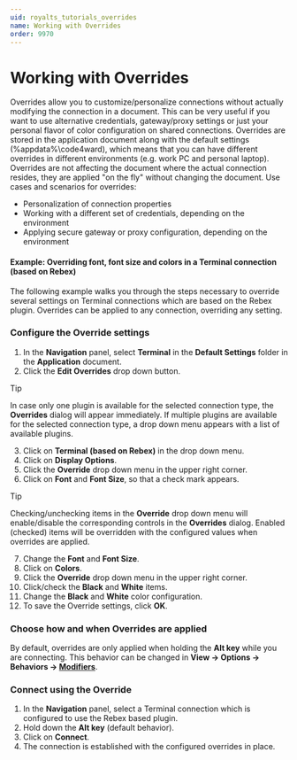 ```yaml
---
uid: royalts_tutorials_overrides
name: Working with Overrides
order: 9970
---
```


# Working with Overrides
Overrides allow you to customize/personalize connections without actually modifying the connection in a document. This can be very useful if you want to use alternative credentials, gateway/proxy settings or just your personal flavor of color configuration on shared connections. Overrides are stored in the application document along with the default settings (%appdata%\code4ward), which means that you can have different overrides in different environments (e.g. work PC and personal laptop). Overrides are not affecting the document where the actual connection resides, they are applied "on the fly" without changing the document. Use cases and scenarios for overrides:

-   Personalization of connection properties
-   Working with a different set of credentials, depending on the environment
-   Applying secure gateway or proxy configuration, depending on the environment

#### Example: Overriding font, font size and colors in a Terminal connection (based on Rebex)

The following example walks you through the steps necessary to override several settings on Terminal connections which are based on the Rebex plugin. Overrides can be applied to any connection, overriding any setting.

### Configure the Override settings
1.  In the **Navigation** panel, select **Terminal** in the **Default Settings** folder in the **Application** document.
2.  Click the **Edit Overrides** drop down button.

> [!Tip]
> In case only one plugin is available for the selected connection type, the **Overrides** dialog will appear immediately. If multiple plugins are available for the selected connection type, a drop down menu appears with a list of available plugins.

3.  Click on **Terminal (based on Rebex)** in the drop down menu.
4.  Click on **Display Options**.
5.  Click the **Override** drop down menu in the upper right corner.
6.  Click on **Font** and **Font Size**, so that a check mark appears.

> [!Tip]
> Checking/unchecking items in the **Override** drop down menu will enable/disable the corresponding controls in the **Overrides** dialog. Enabled (checked) items will be overridden with the configured values when overrides are applied.

7.  Change the **Font** and **Font Size**.
8.  Click on **Colors**.
9.  Click the **Override** drop down menu in the upper right corner.
10.  Click/check the **Black** and **White** items.
11.  Change the **Black** and **White** color configuration.
12.  To save the Override settings, click **OK**.

### Choose how and when Overrides are applied
By default, overrides are only applied when holding the **Alt key** while you are connecting. This behavior can be changed in **View -> Options -> Behaviors -> [Modifiers](xref:royalts_reference_options#-behavior)**.

### Connect using the Override
1.  In the **Navigation** panel, select a Terminal connection which is configured to use the Rebex based plugin.
2.  Hold down the **Alt key** (default behavior).
3.  Click on **Connect**.
4.  The connection is established with the configured overrides in place.